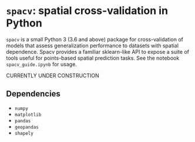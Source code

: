 # `spacv`: spatial cross-validation in Python

`spacv` is a small Python 3 (3.6 and above) package for cross-validation of models
that assess generalization performance to datasets with spatial dependence. Spacv provides
a familiar sklearn-like API to expose a suite of tools useful for points-based spatial prediction tasks.
See the notebook `spacv_guide.ipynb` for usage.

CURRENTLY UNDER CONSTRUCTION

## Dependencies

* `numpy`
* `matplotlib`
* `pandas`
* `geopandas`
* `shapely`


